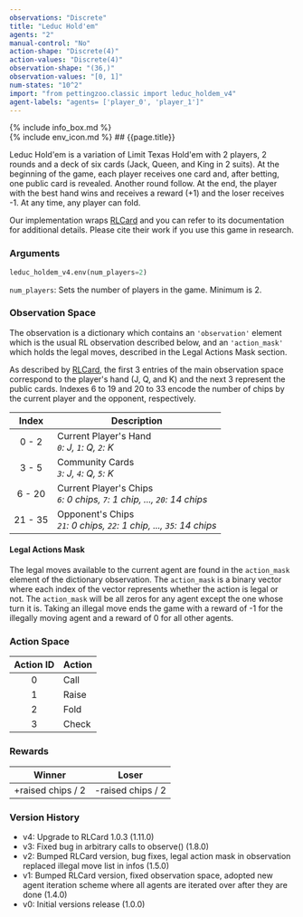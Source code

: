 ```yaml
---
observations: "Discrete"
title: "Leduc Hold'em"
agents: "2"
manual-control: "No"
action-shape: "Discrete(4)"
action-values: "Discrete(4)"
observation-shape: "(36,)"
observation-values: "[0, 1]"
num-states: "10^2"
import: "from pettingzoo.classic import leduc_holdem_v4"
agent-labels: "agents= ['player_0', 'player_1']"
---
```


<div class="docu-info" markdown="1">
{% include info_box.md %}
</div>

<div class="docu-content" markdown="1">
<div class="appear_big env-title" markdown="1">
{% include env_icon.md %}
## {{page.title}}
</div>




Leduc Hold'em is a variation of Limit Texas Hold'em with 2 players, 2 rounds and a deck of six cards (Jack, Queen, and King in 2 suits). At the beginning of the game, each player receives one card and, after betting, one public card is revealed. Another round follow. At the end, the player with the best hand wins and receives a reward (+1) and the loser receives -1. At any time, any player can fold.   

Our implementation wraps [RLCard](http://rlcard.org/games.html#leduc-hold-em) and you can refer to its documentation for additional details. Please cite their work if you use this game in research.

### Arguments

``` python
leduc_holdem_v4.env(num_players=2)
```

`num_players`: Sets the number of players in the game. Minimum is 2.

### Observation Space

The observation is a dictionary which contains an `'observation'` element which is the usual RL observation described below, and an  `'action_mask'` which holds the legal moves, described in the Legal Actions Mask section.

As described by [RLCard](https://github.com/datamllab/rlcard/blob/master/docs/games#leduc-holdem), the first 3 entries of the main observation space correspond to the player's hand (J, Q, and K) and the next 3 represent the public cards. Indexes 6 to 19 and 20 to 33 encode the number of chips by the current player and the opponent, respectively.

|  Index  | Description                                                                  |
|:-------:|------------------------------------------------------------------------------|
|  0 - 2  | Current Player's Hand<br>_`0`: J, `1`: Q, `2`: K_                            |
|  3 - 5  | Community Cards<br>_`3`: J, `4`: Q, `5`: K_                                  |
|  6 - 20 | Current Player's Chips<br>_`6`: 0 chips, `7`: 1 chip, ..., `20`: 14 chips_   |
| 21 - 35 | Opponent's Chips<br>_`21`: 0 chips, `22`: 1 chip, ..., `35`: 14 chips_       |


#### Legal Actions Mask

The legal moves available to the current agent are found in the `action_mask` element of the dictionary observation. The `action_mask` is a binary vector where each index of the vector represents whether the action is legal or not. The `action_mask` will be all zeros for any agent except the one whose turn it is. Taking an illegal move ends the game with a reward of -1 for the illegally moving agent and a reward of 0 for all other agents.

### Action Space

| Action ID | Action |
|:---------:|--------|
|     0     | Call   |
|     1     | Raise  |
|     2     | Fold   |
|     3     | Check  |

### Rewards

|      Winner       |       Loser       |
| :---------------: | :---------------: |
| +raised chips / 2 | -raised chips / 2 |


### Version History

* v4: Upgrade to RLCard 1.0.3 (1.11.0)
* v3: Fixed bug in arbitrary calls to observe() (1.8.0)
* v2: Bumped RLCard version, bug fixes, legal action mask in observation replaced illegal move list in infos (1.5.0)
* v1: Bumped RLCard version, fixed observation space, adopted new agent iteration scheme where all agents are iterated over after they are done (1.4.0)
* v0: Initial versions release (1.0.0)
</div>